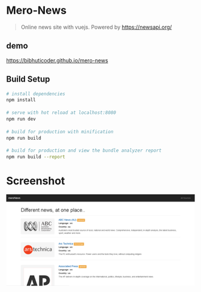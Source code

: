# Mero-News

> Online news site with vuejs. Powered by https://newsapi.org/

## demo
https://bibhuticoder.github.io/mero-news


## Build Setup

``` bash
# install dependencies
npm install

# serve with hot reload at localhost:8080
npm run dev

# build for production with minification
npm run build

# build for production and view the bundle analyzer report
npm run build --report
```

# Screenshot
![Alt text](/s1.PNG)
